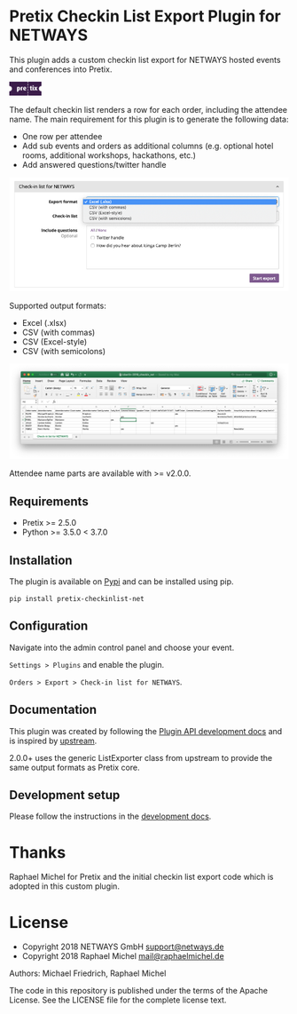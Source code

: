 # Pretix Checkin List Export Plugin for NETWAYS

This plugin adds a custom checkin list export for NETWAYS hosted events and conferences
into Pretix.

 <a href="https://pretix.eu/about/en/"><img src="https://github.com/NETWAYS/pretix-invoice-net/blob/master/res/logo.png" height="25"></a>

The default checkin list renders a row for each order, including the
attendee name. The main requirement for this plugin is to generate
the following data:

* One row per attendee
* Add sub events and orders as additional columns (e.g. optional hotel rooms, additional workshops, hackathons, etc.)
* Add answered questions/twitter handle

![Order Export](doc/images/pretix_checkinlist_net_order_export.png)

Supported output formats:

* Excel (.xlsx)
* CSV (with commas)
* CSV (Excel-style)
* CSV (with semicolons)

![Excel Export](doc/images/pretix_checkinlist_net_order_export_excel_icb.png)

Attendee name parts are available with >= v2.0.0.

## Requirements

* Pretix >= 2.5.0
* Python >= 3.5.0 < 3.7.0

## Installation

The plugin is available on [Pypi](https://pypi.org/project/pretix-checkinlist-net/)
and can be installed using pip.

```
pip install pretix-checkinlist-net
```

## Configuration

Navigate into the admin control panel and choose your event.

`Settings > Plugins` and enable the plugin.

`Orders > Export > Check-in list for NETWAYS`.

## Documentation

This plugin was created by following the [Plugin API development docs](https://docs.pretix.eu/en/latest/development/api/plugins.html) and is inspired by [upstream](https://github.com/pretix/pretix/blob/master/src/pretix/plugins/checkinlists/exporters.py).

2.0.0+ uses the generic ListExporter class from upstream
to provide the same output formats as Pretix core.

## Development setup

Please follow the instructions in the [development docs](doc/50-development.md).

# Thanks

Raphael Michel for Pretix and the initial checkin list export code
which is adopted in this custom plugin.

# License

* Copyright 2018 NETWAYS GmbH <support@netways.de>
* Copyright 2018 Raphael Michel <mail@raphaelmichel.de>

Authors: Michael Friedrich, Raphael Michel

The code in this repository is published under the terms of the Apache License.
See the LICENSE file for the complete license text.

